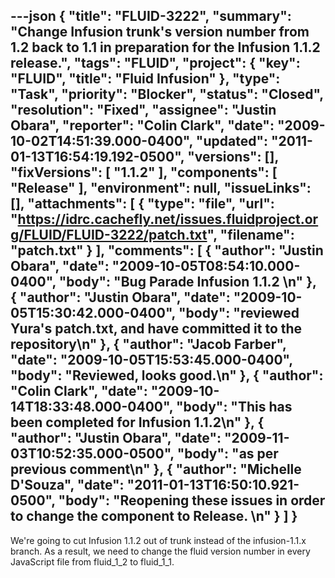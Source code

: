 ---json
{
  "title": "FLUID-3222",
  "summary": "Change Infusion trunk's version number from 1.2 back to 1.1 in preparation for the Infusion 1.1.2 release.",
  "tags": "FLUID",
  "project": {
    "key": "FLUID",
    "title": "Fluid Infusion"
  },
  "type": "Task",
  "priority": "Blocker",
  "status": "Closed",
  "resolution": "Fixed",
  "assignee": "Justin Obara",
  "reporter": "Colin Clark",
  "date": "2009-10-02T14:51:39.000-0400",
  "updated": "2011-01-13T16:54:19.192-0500",
  "versions": [],
  "fixVersions": [
    "1.1.2"
  ],
  "components": [
    "Release"
  ],
  "environment": null,
  "issueLinks": [],
  "attachments": [
    {
      "type": "file",
      "url": "https://idrc.cachefly.net/issues.fluidproject.org/FLUID/FLUID-3222/patch.txt",
      "filename": "patch.txt"
    }
  ],
  "comments": [
    {
      "author": "Justin Obara",
      "date": "2009-10-05T08:54:10.000-0400",
      "body": "Bug Parade Infusion 1.1.2&#x20;\n"
    },
    {
      "author": "Justin Obara",
      "date": "2009-10-05T15:30:42.000-0400",
      "body": "reviewed Yura's patch.txt, and have committed it to the repository\n"
    },
    {
      "author": "Jacob Farber",
      "date": "2009-10-05T15:53:45.000-0400",
      "body": "Reviewed, looks good.\n"
    },
    {
      "author": "Colin Clark",
      "date": "2009-10-14T18:33:48.000-0400",
      "body": "This has been completed for Infusion 1.1.2\n"
    },
    {
      "author": "Justin Obara",
      "date": "2009-11-03T10:52:35.000-0500",
      "body": "as per previous comment\n"
    },
    {
      "author": "Michelle D'Souza",
      "date": "2011-01-13T16:50:10.921-0500",
      "body": "Reopening these issues in order to change the component to Release.&#x20;\n"
    }
  ]
}
---
We're going to cut Infusion 1.1.2 out of trunk instead of the infusion-1.1.x branch. As a result, we need to change the fluid version number in every JavaScript file from fluid\_1\_2 to fluid\_1\_1.

        